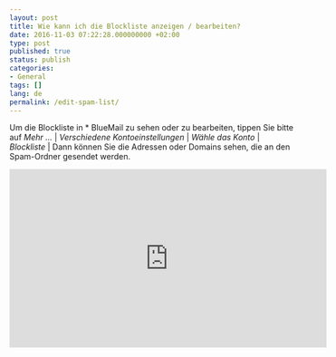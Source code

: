 ```yaml
---
layout: post
title: Wie kann ich die Blockliste anzeigen / bearbeiten?
date: 2016-11-03 07:22:28.000000000 +02:00
type: post
published: true
status: publish
categories:
- General
tags: []
lang: de
permalink: /edit-spam-list/
---
```


Um die Blockliste in * BlueMail zu sehen oder zu bearbeiten, tippen Sie bitte auf *Mehr ...* \| *Verschiedene Kontoeinstellungen* \| *Wähle das Konto* \| *Blockliste* \| Dann können Sie die Adressen oder Domains sehen, die an den Spam-Ordner gesendet werden.

<iframe src="https://www.youtube.com/embed/EioYfjbeZbU?list=PLXcA1xyD8E7dB0XsKApln4AqCumFbmOJK&amp;loop=1" width="560" height="315" frameborder="0" allowfullscreen="allowfullscreen"></iframe>
